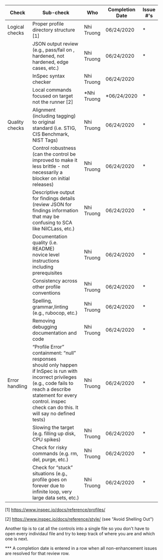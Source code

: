 | Check          | Sub-check                                                                         | Who | Completion Date | Issue #'s |
|----------------|-----------------------------------------------------------------------------------|-----|-----------------|-----------|
|Logical checks| Proper profile directory structure	[1]						|Nhi Truong|06/24/2020|*|
||JSON output review (e.g., pass/fail on ,<br>hardened, not hardened, edge cases, etc.)|Nhi Truong|06/24/2020|*|
||InSpec syntax checker|Nhi Truong|06/24/2020||*|
||Local commands focused on target not the runner [2]|*Nhi Truong|*06/24/2020|*|
|Quality checks|Alignment (including tagging) to original<br> standard (i.e. STIG, CIS Benchmark, NIST Tags)|Nhi Truong|06/24/2020|*|
||Control robustness (can the control be improved to make it less brittle - not necessarily a blocker on initial releases)|Nhi Truong|06/24/2020|*|
||Descriptive output for findings details (review JSON for findings information that may be confusing to SCA like NilCLass, etc.)|Nhi Truong|06/24/2020|*|
||Documentation quality (i.e. README)<br> novice level instructions including prerequisites|Nhi Truong|06/24/2020|*|
||Consistency across other profile conventions |Nhi Truong|06/24/2020|*|
||Spelling, grammar,linting (e.g., rubocop, etc.)|Nhi Truong|06/24/2020|*|
||Removing debugging documentation and code|Nhi Truong|06/24/2020|*|
| Error handling |“Profile Error” containment: “null” responses <br>should only happen if InSpec is run with incorrect privileges (e.g., code fails to reach a describe statement for every control. inspec check can do this. It will say no defined tests)|Nhi Truong|06/24/2020|*|
||Slowing the target (e.g. filling up disk, CPU spikes)|Nhi Truong|06/24/2020|*|
||Check for risky commands (e.g. rm, del, purge, etc.)|Nhi Truong|06/24/2020|*|
||Check for “stuck” situations (e.g., profile goes on forever due to infinite loop, very large data sets, etc.)|Nhi Truong|06/24/2020|*|

[1] https://www.inspec.io/docs/reference/profiles/

[2] https://www.inspec.io/docs/reference/style/ (see "Avoid Shelling Out")

Another tip is to cat all the controls into a single file so you don't have to open every individaul file and try to keep track of where you are and which one is next.


*** A completion date is entered in a row when all non-enhancement issues are resolved for that review row.
